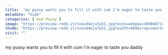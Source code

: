 ```yaml
---
title:  "my pussy wants you to fill it with cum I'm eager to taste you daddy"
metadate: "hide"
categories: [ God Pussy ]
image: "https://preview.redd.it/nxoud4oja7p51.jpg?auto=webp&s=48984b71c2b1a1623183f2fe74f15ebe96c7e843"
thumb: "https://preview.redd.it/nxoud4oja7p51.jpg?width=960&crop=smart&auto=webp&s=4fed776bd7b988d994fb4bdfc3a83a63ea6fda0e"
visit: ""
---
```

my pussy wants you to fill it with cum I'm eager to taste you daddy
